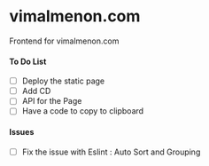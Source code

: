 # vimalmenon.com
Frontend for vimalmenon.com

#### To Do List
- [ ] Deploy the static page
- [ ] Add CD
- [ ] API for the Page
- [ ] Have a code to copy to clipboard

#### Issues
- [ ] Fix the issue with Eslint : Auto Sort and Grouping
